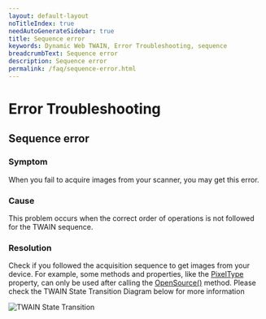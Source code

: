 ```yaml
---
layout: default-layout
noTitleIndex: true
needAutoGenerateSidebar: true
title: Sequence error
keywords: Dynamic Web TWAIN, Error Troubleshooting, sequence
breadcrumbText: Sequence error
description: Sequence error
permalink: /faq/sequence-error.html
---
```


# Error Troubleshooting

## Sequence error

### Symptom

When you fail to acquire images from your scanner, you may get this error.

### Cause

This problem occurs when the correct order of operations is not followed for the TWAIN sequence.

### Resolution

Check if you followed the acquisition sequence to get images from your device. For example, some methods and properties, like the [PixelType]({{site.info}}api/WebTwain_Acquire.html#pixeltype) property, can only be used after calling the [OpenSource()]({{site.info}}api/WebTwain_Acquire.html#opensource) method. Please check the TWAIN State Transition Diagram below for more information

![TWAIN State Transition]({{site.assets}}imgs/TWAIN-State-Transition.png)
